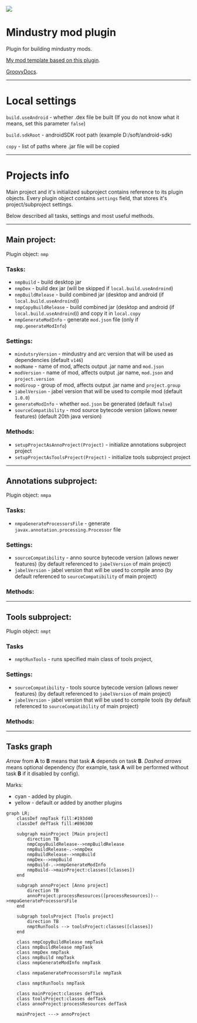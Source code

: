 [![](https://jitpack.io/v/nekit508/mindustry-mod-plugin.svg)](https://jitpack.io/#nekit508/mindustry-mod-plugin)

# Mindustry mod plugin

Plugin for building mindustry mods.

[My mod template based on this plugin](https://github.com/nekit508/mmp-template).

[GroovyDocs](docs%2Fjavadoc%2Findex.html).

---
# Local settings

`build.useAndroid` - whether .dex file be built (If you do not know what it means, set this parameter `false`)

`build.sdkRoot` - androidSDK root path (example D:/soft/android-sdk)

`copy` - list of paths where .jar file will be copied

---
# Projects info

Main project and it's initialized subproject contains reference to its plugin objects.
Every plugin object contains `settings` field, that stores it's project/subproject settings.

Below described all tasks, settings and most useful methods.

---
## Main project:

Plugin object: `nmp`

### Tasks:
- `nmpBuild` - build desktop jar
- `nmpDex` - build dex jar (will be skipped if `local.build.useAndroind`)
- `nmpBuildRelease` - build combined jar (desktop and android (if `local.build.useAndroind`))
- `nmpCopyBuildRelease` - build combined jar (desktop and android (if `local.build.useAndroind`)) and copy it in `local.copy`
- `nmpGenerateModInfo` - generate `mod.json` file (only if `nmp.generateModInfo`)

### Settings:
- `mindutsryVersion` - mindustry and arc version that will be used as dependencies (default `v146`)
- `modName` - name of mod, affects output .jar name and `mod.json`
- `modVersion` - name of mod, affects output .jar name, `mod.json` and `project.version`
- `modGroup` - group of mod, affects output .jar name and `project.group`
- `jabelVersion` - jabel version that will be used to compile mod (default `1.0.0`)
- `generateModInfo` - whether `mod.json` be generated (default `false`)
- `sourceCompatibility` - mod source bytecode version (allows newer features) (default 20th java version)

### Methods:
- `setupProjectAsAnnoProject(Project)` - initialize annotations subproject project
- `setupProjectAsToolsProject(Project)` - initialize tools subproject project

---
## Annotations subproject:

Plugin object: `nmpa`

### Tasks:
- `nmpaGenerateProcessorsFile` - generate `javax.annotation.processing.Processor` file

### Settings:
- `sourceCompatibility` - anno source bytecode version (allows newer features) (by default referenced to `jabelVersion` of main project)
- `jabelVersion` - jabel version that will be used to compile anno (by default referenced to `sourceCompatibility` of main project)

### Methods:


---
## Tools subproject:

Plugin object: `nmpt`

### Tasks
- `nmptRunTools` - runs specified main class of tools project,

### Settings:
- `sourceCompatibility` - tools source bytecode version (allows newer features) (by default referenced to `jabelVersion` of main project)
- `jabelVersion` - jabel version that will be used to compile tools (by default referenced to `sourceCompatibility` of main project)

### Methods:


---
## Tasks graph

_Arrow_ from **A** to **B** means that task **A** depends on task **B**.
_Dashed arrows_ means optional dependency 
(for example, task **A** will be performed without task **B** if it disabled by config).

Marks:
- cyan - added by plugin.
- yellow - default or added by another plugins

```mermaid
graph LR;
    classDef nmpTask fill:#193d40
    classDef defTask fill:#896300
    
    subgraph mainProject [Main project]
        direction TB
        nmpCopyBuildRelease-->nmpBuildRelease
        nmpBuildRelease-.->nmpDex
        nmpBuildRelease-->nmpBuild
        nmpDex-->nmpBuild
        nmpBuild-.->nmpGenerateModInfo
        nmpBuild-->mainProject:classes([classes])
    end
    
    subgraph annoProject [Anno project]
        direction TB
        annoProject:processResources([processResources])-->nmpaGenerateProcessorsFile
    end
    
    subgraph toolsProject [Tools project]
        direction TB
        nmptRunTools --> toolsProject:classes([classes])
    end
    
    class nmpCopyBuildRelease nmpTask
    class nmpBuildRelease nmpTask
    class nmpDex nmpTask
    class nmpBuild nmpTask
    class nmpGenerateModInfo nmpTask
    
    class nmpaGenerateProcessorsFile nmpTask
    
    class nmptRunTools nmpTask
        
    class mainProject:classes defTask
    class toolsProject:classes defTask
    class annoProject:processResources defTask
    
    mainProject ---> annoProject
```
